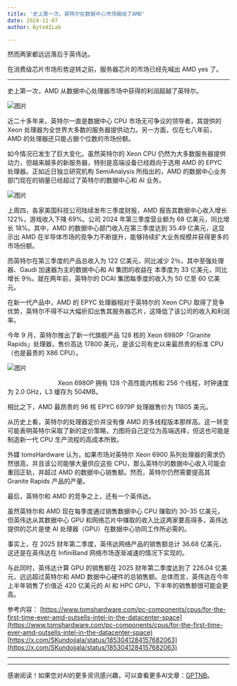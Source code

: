 ```yaml
---
title: '史上第一次，英特尔在数据中心市场输给了AMD'
date: 2024-11-07
author: ByteAILab

---
```


然而两家都远远落后于英伟达。

在消费级芯片市场形势逆转之前，服务器芯片的市场已经先喊出 AMD yes 了。

---


史上第一次，AMD 从数据中心处理器市场中获得的利润超越了英特尔。

![图片](https://image.jiqizhixin.com/uploads/editor/8b158e3c-5193-474b-b100-e8136dd085b4/640.png)

近二十多年来，英特尔一直是数据中心 CPU 市场无可争议的领导者，其提供的 Xeon 处理器为全世界大多数的服务器提供动力。另一方面，仅在七八年前，AMD 的处理器还只能占据个位数的市场份额。

如今情况已发生了巨大变化。虽然英特尔的 Xeon CPU 仍然为大多数服务器提供动力，但越来越多的新服务器，特别是高端设备已经趋向于选用 AMD 的 EPYC 处理器。正如近日独立研究机构 SemiAnalysis 所指出的，AMD 的数据中心业务部门现在的销量已经超过了英特尔的数据中心和 AI 业务。

![图片](https://image.jiqizhixin.com/uploads/editor/7cd5542b-ab09-452a-9ff5-36d6d7571653/640.png)

上周四，各家美国科技公司陆续发布三季度财报，AMD 报告其数据中心收入增长 122%，游戏收入下降 69%。公司 2024 年第三季度营业额为 68 亿美元，同比增长 18%。其中，AMD 的数据中心部门收入在第三季度达到 35.49 亿美元，这显示出 AMD 在半导体市场的竞争力不断提升，能够持续扩大业务规模并获得更多的市场份额。

而英特尔在第三季度的产品总收入为 122 亿美元，同比减少 2％，其中至强处理器、Gaudi 加速器为主的数据中心和 AI 集团的收益在 本季度为 33 亿美元，同比增长 9％。就在两年前，英特尔的 DCAI 集团每季度的收入为 50 亿至 60 亿美元。

在新一代产品中，AMD 的 EPYC 处理器相对于英特尔的 Xeon CPU 取得了竞争优势，英特尔不得不以大幅折扣出售其服务器芯片，这降低了该公司的收入和利润率。

今年 9 月，英特尔推出了新一代旗舰产品 128 核的 Xeon 6980P「Granite Rapids」处理器，售价高达 17800 美元，是该公司有史以来最昂贵的标准 CPU（也是最贵的 X86 CPU）。

![图片](https://image.jiqizhixin.com/uploads/editor/58c0a926-a331-4e40-9298-78368767c8a1/640.png)

                             Xeon 6980P 拥有 128 个高性能内核和 256 个线程，时钟速度为 2.0 GHz，L3 缓存为 504MB。

相比之下，AMD 最昂贵的 96 核 EPYC 6979P 处理器售价为 11805 美元。

从历史上看，英特尔的处理器定价并没有像 AMD 的多线程版本那样高。这一转变可能表明英特尔采取了新的定价策略，力图将自己定位为高端选择，但这也可能是制造新一代 CPU 生产流程的高成本所致。

外媒 tomsHardware 认为，如果市场对英特尔 Xeon 6900 系列处理器的需求仍然很高，并且该公司能够大量供应这些 CPU，那么英特尔的数据中心收入可能会重回正轨，并超过 AMD 的数据中心销售额。然而，英特尔仍然需要提高其 Granite Rapids 产品的产量。

最后，英特尔和 AMD 的竞争之上，还有一个英伟达。

虽然英特尔和 AMD 现在每季度通过销售数据中心 CPU 赚取约 30-35 亿美元，但英伟达从其数据中心 GPU 和网络芯片中赚取的收入比这两家要高得多，英伟达提供的芯片是使 AI 处理器（GPU）在数据中心协同工作所必需的。

事实上，在 2025 财年第二季度，英伟达网络产品的销售额总计 36.68 亿美元，这还是在英伟达在 InfiniBand 网络市场逐渐减速的情况下实现的。

与此同时，英伟达计算 GPU 的销售额在 2025 财年第二季度达到了 226.04 亿美元，远远超过英特尔和 AMD 数据中心硬件的总销售额。总体而言，英伟达在今年上半年销售了价值近 420 亿美元的 AI 和 HPC GPU，下半年的销售额很可能会更高。

参考内容：
[https://www.tomshardware.com/pc-components/cpus/for-the-first-time-ever-amd-outsells-intel-in-the-datacenter-space](https://www.tomshardware.com/pc-components/cpus/for-the-first-time-ever-amd-outsells-intel-in-the-datacenter-space)
[https://x.com/SKundojjala/status/1853041284157682063](https://x.com/SKundojjala/status/1853041284157682063)

---
---
感谢阅读！如果您对AI的更多资讯感兴趣，可以查看更多AI文章：[GPTNB](https://gptnb.com)。